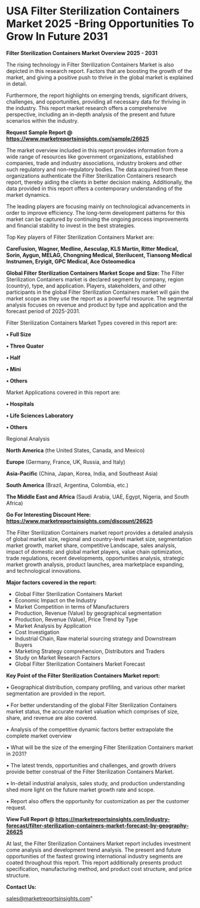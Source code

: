  # USA Filter Sterilization Containers Market 2025 -Bring Opportunities To Grow In Future 2031

<Strong> Filter Sterilization Containers Market Overview 2025 - 2031</strong>

The rising technology in Filter Sterilization Containers Market is also depicted in this research report. Factors that are boosting the growth of the market, and giving a positive push to thrive in the global market is explained in detail.

Furthermore, the report highlights on emerging trends, significant drivers, challenges, and opportunities, providing all necessary data for thriving in the industry. This report market research offers a comprehensive perspective, including an in-depth analysis of the present and future scenarios within the industry.

<strong>Request Sample Report @ <a href=https://www.marketreportsinsights.com/sample/26625>https://www.marketreportsinsights.com/sample/26625</a></strong>

The market overview included in this report provides information from a wide range of resources like government organizations, established companies, trade and industry associations, industry brokers and other such regulatory and non-regulatory bodies. The data acquired from these organizations authenticate the Filter Sterilization Containers research report, thereby aiding the clients in better decision making. Additionally, the data provided in this report offers a contemporary understanding of the market dynamics.

The leading players are focusing mainly on technological advancements in order to improve efficiency. The long-term development patterns for this market can be captured by continuing the ongoing process improvements and financial stability to invest in the best strategies.

Top Key players of Filter Sterilization Containers Market are:

<strong>CareFusion, Wagner, Medline, Aesculap, KLS Martin, Ritter Medical, Sorin, Aygun, MELAG, Chongning Medical, Sterilucent, Tiansong Medical Instrumen, Eryigit, GPC Medical, Ace Osteomedica</strong>

<strong><b>Global Filter Sterilization Containers Market Scope and Size:</b></strong>
The Filter Sterilization Containers market is declared segment by company, region (country), type, and application. Players, stakeholders, and other participants in the global Filter Sterilization Containers market will gain the market scope as they use the report as a powerful resource. The segmental analysis focuses on revenue and product by type and application and the forecast period of 2025-2031.

Filter Sterilization Containers Market Types covered in this report are:

<strong>• Full Size

• Three Quater

• Half

• Mini

• Others</strong>

Market Applications covered in this report are:

<strong>• Hospitals

• Life Sciences Laboratory

• Others</strong> 

Regional Analysis

<strong>North America</strong> (the United States, Canada, and Mexico)

<strong>Europe</strong> (Germany, France, UK, Russia, and Italy)

<strong>Asia-Pacific</strong> (China, Japan, Korea, India, and Southeast Asia)

<strong>South America</strong> (Brazil, Argentina, Colombia, etc.)

<strong>The Middle East and Africa</strong> (Saudi Arabia, UAE, Egypt, Nigeria, and South Africa)

<strong>Go For Interesting Discount Here: <a href=https://www.marketreportsinsights.com/discount/26625>https://www.marketreportsinsights.com/discount/26625</a></strong>

The Filter Sterilization Containers market report provides a detailed analysis of global market size, regional and country-level market size, segmentation market growth, market share, competitive Landscape, sales analysis, impact of domestic and global market players, value chain optimization, trade regulations, recent developments, opportunities analysis, strategic market growth analysis, product launches, area marketplace expanding, and technological innovations.

<strong><b>Major factors covered in the report:</b></strong>
<ul>
  <li>Global Filter Sterilization Containers Market </li>
  <li>Economic Impact on the Industry</li>
  <li>Market Competition in terms of Manufacturers</li>
  <li>Production, Revenue (Value) by geographical segmentation</li>
  <li>Production, Revenue (Value), Price Trend by Type</li>
  <li>Market Analysis by Application</li>
  <li>Cost Investigation</li>
  <li>Industrial Chain, Raw material sourcing strategy and Downstream Buyers</li>
  <li>Marketing Strategy comprehension, Distributors and Traders</li>
  <li>Study on Market Research Factors</li>
  <li>Global Filter Sterilization Containers Market Forecast</li>
</ul>

<strong><b>Key Point of the Filter Sterilization Containers Market report:</b></strong>

• Geographical distribution, company profiling, and various other market segmentation are provided in the report.

• For better understanding of the global Filter Sterilization Containers market status, the accurate market valuation which comprises of size, share, and revenue are also covered.

• Analysis of the competitive dynamic factors better extrapolate the complete market overview

• What will be the size of the emerging Filter Sterilization Containers market in 2031?

• The latest trends, opportunities and challenges, and growth drivers provide better construal of the Filter Sterilization Containers Market.

• In-detail industrial analysis, sales study, and production understanding shed more light on the future market growth rate and scope.

• Report also offers the opportunity for customization as per the customer request.

<strong><b>View Full Report @ <a href=https://marketreportsinsights.com/industry-forecast/filter-sterilization-containers-market-forecast-by-geography-26625>https://marketreportsinsights.com/industry-forecast/filter-sterilization-containers-market-forecast-by-geography-26625</a></b></strong>


At last, the Filter Sterilization Containers Market report includes investment come analysis and development trend analysis. The present and future opportunities of the fastest growing international industry segments are coated throughout this report. This report additionally presents product specification, manufacturing method, and product cost structure, and price structure.

<strong>Contact Us:</strong>

sales@marketreportsinsights.com"
